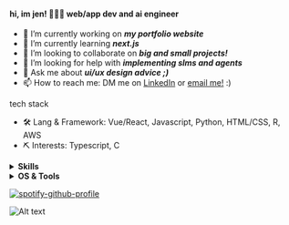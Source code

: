 

#### hi, im jen! 👨🏻‍💻  web/app dev and ai engineer


<!--
**Jencheng1/Jencheng1** is a ✨ _special_ ✨ repository because its `README.md` (this file) appears on your GitHub profile.

Here are some ideas to get you started:

- 🔭 I’m currently working on ...
- 🌱 I’m currently learning ...
- 👯 I’m looking to collaborate on ...
- 🤔 I’m looking for help with ...
- 💬 Ask me about ...
- 📫 How to reach me: ...
- 😄 Pronouns: ...
- ⚡ Fun fact: ...
for freelance work? do reach out: [email](jennifercheng2001@gmail.com) :)

[GitHub Streak](https://streak-stats.demolab.com?user=Jencheng1&theme=transparent&border_radius=4)
-->




- 🔭 I’m currently working on **_my portfolio website_** 
- 🌱 I’m currently learning **_next.js_**
- 👯 I’m looking to collaborate on **_big and small projects!_**
- 🤔 I’m looking for help with **_implementing slms and agents_**
- 💬 Ask me about **_ui/ux design advice ;)_**
- 📫 How to reach me: DM me on [LinkedIn](https://www.linkedin.com/in/jen-chengg/) or [email me!](jennifercheng2001@gmail.com)  :)




tech stack
- 🛠 Lang & Framework: Vue/React, Javascript, Python, HTML/CSS, R, AWS
- ⛏ Interests: Typescript, C


<details>
  <summary><b>Skills</b></summary>

[![python](https://img.shields.io/badge/python-★★★-lightgrey?labelColor=3776AB&logo=Python&style=for-the-badge&logoColor=white)](https://www.python.org/)
[![perl](https://img.shields.io/badge/javascript-★★☆-lightgrey?labelColor=39457E&logo=Perl&style=for-the-badge&logoColor=white)](https://www.perl.org/)
[![R](https://img.shields.io/badge/R-★★☆-lightgrey?labelColor=276DC3&logo=R&style=for-the-badge&logoColor=white)](https://www.r-project.org/)
[![html](https://img.shields.io/badge/html-★★★-lightgrey?labelColor=E34F26&logo=HTML5&style=for-the-badge&logoColor=white)](https://www.w3schools.com/html)
[![css](https://img.shields.io/badge/css-★★★-lightgrey?labelColor=1572B6&logo=CSS3&style=for-the-badge&logoColor=white)](https://www.w3schools.com/css)
[![javascript](https://img.shields.io/badge/javascript-★☆☆-lightgrey?labelColor=F7DF1E&logo=JavaScript&style=for-the-badge&logoColor=black)](https://www.w3schools.com/js)
[![bash](https://img.shields.io/badge/bash-★★★-lightgrey?labelColor=4EAA25&logo=GNU-Bash&style=for-the-badge&logoColor=white)](https://en.wikipedia.org/wiki/Bash_(Unix_shell))

</details>

<details>
  <summary><b>OS & Tools</b></summary>

![Linux](https://img.shields.io/badge/-Linux-FCC624?logo=Linux&style=for-the-badge&logoColor=black)
![Mac_OS](https://img.shields.io/badge/-Mac_OS-999999?logo=Apple&style=for-the-badge&logoColor=white)

![Rstudio](https://img.shields.io/badge/-Rstudio-75AADB?logo=RStudio&style=for-the-badge&logoColor=white)

![Git](https://img.shields.io/badge/-Git-F05032?logo=Git&style=for-the-badge&logoColor=white)
![Github](https://img.shields.io/badge/-Github-181717?logo=Github&style=for-the-badge&logoColor=white)
![Vercel](https://img.shields.io/badge/-vercel-000000?logo=Vercel&style=for-the-badge&logoColor=white)

![AWS](https://img.shields.io/badge/-AWS-FF9900?logo=amazonwebservices&style=for-the-badge&logoColor=white)
</details>


<!--
![Spotify](https://spotify-github-profile.kittinanx.com/api/view?uid=cyanpup242&cover_image=true&theme=default&show_offline=true&background_color=121212&interchange=false) -->

[![spotify-github-profile](https://spotify-github-profile.kittinanx.com/api/view?uid=cyanpup242&cover_image=false&theme=default&show_offline=true&background_color=121212&interchange=true)](https://spotify-github-profile.kittinanx.com/api/view?uid=cyanpup242&redirect=true)

![Alt text](https://spotify-recently-played-readme.vercel.app/api?user=cyanpup242)



